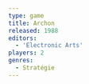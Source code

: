 ```yaml
---
type: game
title: Archon
released: 1988
editors: 
  - 'Electronic Arts'
players: 2
genres:
  - Stratégie
---
```

